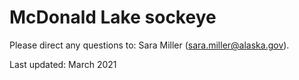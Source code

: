 # McDonald Lake sockeye
Please direct any questions to: Sara Miller (sara.miller@alaska.gov).

Last updated: March 2021

